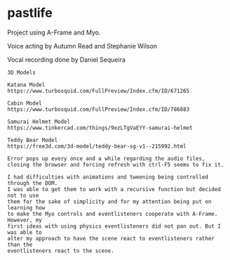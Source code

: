 # pastlife

Project using A-Frame and Myo.

Voice acting by Autumn Read and Stephanie Wilson

Vocal recording done by Daniel Sequeira

    3D Models

    Katana Model
    https://www.turbosquid.com/FullPreview/Index.cfm/ID/671265

    Cabin Model
    https://www.turbosquid.com/FullPreview/Index.cfm/ID/786883

    Samurai Helmet Model
    https://www.tinkercad.com/things/9ezLTgVaEYY-samurai-helmet

    Teddy Bear Model
    https://free3d.com/3d-model/teddy-bear-sg-v1--215992.html
    
    Error pops up every once and a while regarding the audio files, closing the browser and forcing refresh with ctrl-F5 seems to fix it.
    
    I had difficulties with animations and tweening being controlled through the DOM. 
    I was able to get them to work with a recursive function but decided not to use 
    them for the sake of simplicity and for my attention being put on learning how 
    to make the Myo controls and eventlisteners cooperate with A-Frame. However, my 
    first ideas with using physics eventlisteners did not pan out. But I was able to 
    alter my approach to have the scene react to eventlisteners rather than the 
    eventlisteners react to the scene.
